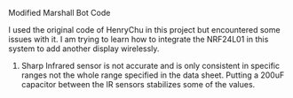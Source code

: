 Modified Marshall Bot Code

I used the original code of HenryChu in this project but encountered some issues with it. I am trying to learn how to integrate the NRF24L01 in this system to add another display wirelessly. 
1. Sharp Infrared sensor is not accurate and is only consistent in specific ranges not the whole range specified in the data sheet. Putting a 200uF capacitor between the IR sensors stabilizes some of the values. 
